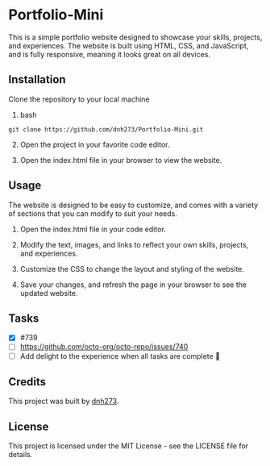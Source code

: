 # Portfolio-Mini

This is a simple portfolio website designed to showcase your skills, projects, and experiences. The website is built using HTML, CSS, and JavaScript, and is fully responsive, meaning it looks great on all devices.

## Installation
Clone the repository to your local machine
1. bash
```
git clone https://github.com/dnh273/Portfolio-Mini.git
```
2. Open the project in your favorite code editor.

3. Open the index.html file in your browser to view the website.

## Usage

The website is designed to be easy to customize, and comes with a variety of sections that you can modify to suit your needs.

1. Open the index.html file in your code editor.

2. Modify the text, images, and links to reflect your own skills, projects, and experiences.

3. Customize the CSS to change the layout and styling of the website.

4. Save your changes, and refresh the page in your browser to see the updated website.

## Tasks 

- [x] #739
- [ ] https://github.com/octo-org/octo-repo/issues/740
- [ ] Add delight to the experience when all tasks are complete :tada:

## Credits
This project was built by [dnh273](https://github.com/dnh273).

## License
This project is licensed under the MIT License - see the LICENSE file for details.
